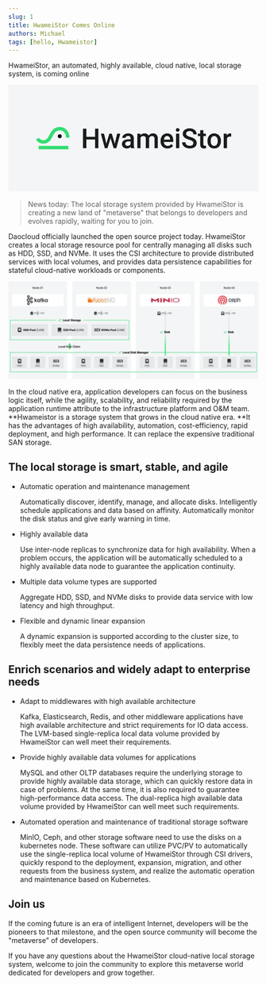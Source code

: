 ```yaml
---
slug: 1
title: HwameiStor Comes Online
authors: Michael
tags: [hello, Hwameistor]
---
```


HwameiStor, an automated, highly available, cloud native, local storage system, is coming online

<!--truncate-->

![HwameiStor](img/hwameistor.png)

> News today: The local storage system provided by HwameiStor is creating a new land of "metaverse" that belongs to developers and evolves rapidly, waiting for you to join.

Daocloud officially launched the open source project today. HwameiStor creates a local storage resource pool for centrally managing all disks such as HDD, SSD, and NVMe. It uses the CSI architecture to provide distributed services with local volumes, and provides data persistence capabilities for stateful cloud-native workloads or components.

![System architecture](img/architect.jpg)

In the cloud native era, application developers can focus on the business logic itself, while the agility, scalability, and reliability required by the application runtime attribute to the infrastructure platform and O&M team. **Hwameistor is a storage system that grows in the cloud native era. **It has the advantages of high availability, automation, cost-efficiency, rapid deployment, and high performance. It can replace the expensive traditional SAN storage.

## The local storage is smart, stable, and agile

- Automatic operation and maintenance management
  
  Automatically discover, identify, manage, and allocate disks. Intelligently schedule applications and data based on affinity. Automatically monitor the disk status and give early warning in time.

- Highly available data
  
  Use inter-node replicas to synchronize data for high availability. When a problem occurs, the application will be automatically scheduled to a highly available data node to guarantee the application continuity.

- Multiple data volume types are supported
  
  Aggregate HDD, SSD, and NVMe disks to provide data service with low latency and high throughput.

- Flexible and dynamic linear expansion
  
  A dynamic expansion is supported according to the cluster size, to flexibly meet the data persistence needs of applications.

## Enrich scenarios and widely adapt to enterprise needs

- Adapt to middlewares with high available architecture
  
  Kafka, Elasticsearch, Redis, and other middleware applications have high available architecture and strict requirements for IO data access. The LVM-based single-replica local data volume provided by HwameiStor can well meet their requirements.

- Provide highly available data volumes for applications
  
  MySQL and other OLTP databases require the underlying storage to provide highly available data storage, which can quickly restore data in case of problems. At the same time, it is also required to guarantee high-performance data access. The dual-replica high available data volume provided by HwameiStor can well meet such requirements.

- Automated operation and maintenance of traditional storage software
  
  MinIO, Ceph, and other storage software need to use the disks on a kubernetes node. These software can utilize PVC/PV to automatically use the single-replica local volume of HwameiStor through CSI drivers, quickly respond to the deployment, expansion, migration, and other requests from the business system, and realize the automatic operation and maintenance based on Kubernetes.

## Join us

If the coming future is an era of intelligent Internet, developers will be the pioneers to that milestone, and the open source community will become the "metaverse" of developers.

If you have any questions about the HwameiStor cloud-native local storage system, welcome to join the community to explore this metaverse world dedicated for developers and grow together.
